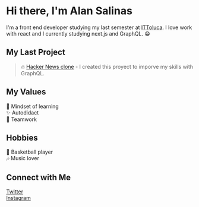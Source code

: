 # Hi there, I'm Alan Salinas 
I'm a front end developer studying my last semester at [ITToluca](http://www.ittoluca.edu.mx/). I love work with
react and I currently studying next.js and GraphQL. 😁

## My Last Project

> 🔥 [Hacker News clone](https://github.com/SalinasAlan/myhackernews) - I created this proyect to imporve my skills with GraphQL.

## My Values 
🧠 Mindset of learning </br>
✨ Autodidact</br>
🙌 Teamwork</br>

## Hobbies
🏀 Basketball player </br>
🎶 Music lover

## Connect with Me
[Twitter](https://twitter.com/alansalinas2) </br>
[Instagram](https://www.instagram.com/alansalinasdls/) 
